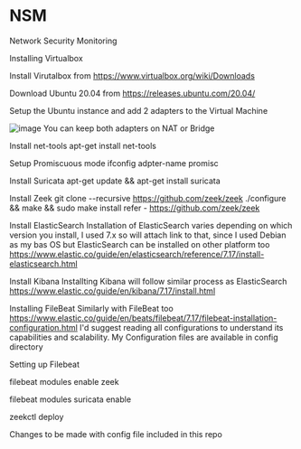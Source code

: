 # NSM
Network Security Monitoring

Installing Virtualbox

Install Virutalbox from https://www.virtualbox.org/wiki/Downloads

Download Ubuntu 20.04 from https://releases.ubuntu.com/20.04/

Setup the Ubuntu instance and add 2 adapters to the Virtual Machine

![image](https://user-images.githubusercontent.com/30376802/176098974-e4eff834-57d5-47dd-a255-67a9c727bc6f.png)
You can keep both adapters on NAT or Bridge

Install net-tools
apt-get install net-tools

Setup Promiscuous mode
ifconfig adpter-name <eth0> promisc

Install Suricata
apt-get update && apt-get install suricata

Install Zeek
  git clone --recursive https://github.com/zeek/zeek
  ./configure && make && sudo make install
refer - https://github.com/zeek/zeek

Install ElasticSearch
Installation of ElasticSearch varies depending on which version you install, I used 7.x so will attach link to that, since I used Debian as my bas OS but ElasticSearch can be installed on other platform too
  https://www.elastic.co/guide/en/elasticsearch/reference/7.17/install-elasticsearch.html

Install Kibana
Installting Kibana will follow similar process as ElasticSearch
  https://www.elastic.co/guide/en/kibana/7.17/install.html

Installing FileBeat
Similarly with FileBeat too
  https://www.elastic.co/guide/en/beats/filebeat/7.17/filebeat-installation-configuration.html
I'd suggest reading all configurations to understand its capabilities and scalability.
My Configuration files are available in config directory

Setting up Filebeat 

  filebeat modules enable zeek 
  
  filebeat modules suricata enable 
  
  zeekctl deploy 

Changes to be made with config file included in this repo

 
